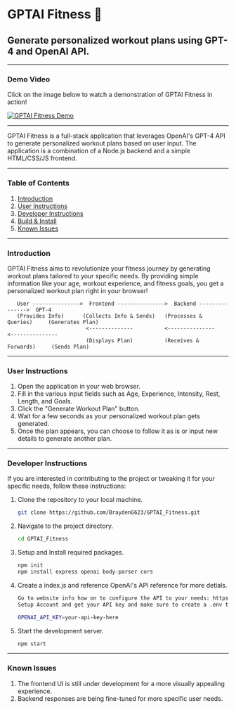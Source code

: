 # GPTAI Fitness :muscle:

## Generate personalized workout plans using GPT-4 and OpenAI API.

---

### Demo Video

Click on the image below to watch a demonstration of GPTAI Fitness in action!

[![GPTAI Fitness Demo](http://img.youtube.com/vi/uE3ItTWRjHA/0.jpg)](https://www.youtube.com/watch?v=uE3ItTWRjHA "GPTAI Fitness Demo")

---

GPTAI Fitness is a full-stack application that leverages OpenAI's GPT-4 API to generate personalized workout plans based on user input. The application is a combination of a Node.js backend and a simple HTML/CSS/JS frontend.

---

### Table of Contents

1. [Introduction](#introduction)
2. [User Instructions](#user-instructions)
3. [Developer Instructions](#developer-instructions)
4. [Build & Install](#build--install)
5. [Known Issues](#known-issues)

---

### Introduction

GPTAI Fitness aims to revolutionize your fitness journey by generating workout plans tailored to your specific needs. By providing simple information like your age, workout experience, and fitness goals, you get a personalized workout plan right in your browser!

```plaintext
   User --------------->  Frontend --------------->  Backend --------------->  GPT-4
   (Provides Info)      (Collects Info & Sends)   (Processes & Queries)     (Generates Plan)
                         <--------------          <---------------          <---------------
                         (Displays Plan)          (Receives & Forwards)     (Sends Plan)
```

---

### User Instructions

1. Open the application in your web browser.
2. Fill in the various input fields such as Age, Experience, Intensity, Rest, Length, and Goals.
3. Click the "Generate Workout Plan" button.
4. Wait for a few seconds as your personalized workout plan gets generated.
5. Once the plan appears, you can choose to follow it as is or input new details to generate another plan.

---

### Developer Instructions

If you are interested in contributing to the project or tweaking it for your specific needs, follow these instructions:

1. Clone the repository to your local machine.
   ```bash
   git clone https://github.com/BraydenG623/GPTAI_Fitness.git
   ```
2. Navigate to the project directory.
   ```bash
   cd GPTAI_Fitness
   ```
3. Setup and Install required packages.
   ```bash
   npm init
   npm install express openai body-parser cors
   ```
4. Create a index.js and reference OpenAI's API reference for more detials.

   ```bash
   Go to website info how on to configure the API to your needs: https://platform.openai.com/
   Setup Account and get your API key and make sure to create a .env to hide your key

   OPENAI_API_KEY=your-api-key-here
   ```

5. Start the development server.
   ```bash
   npm start
   ```

---

### Known Issues

1. The frontend UI is still under development for a more visually appealing experience.
2. Backend responses are being fine-tuned for more specific user needs.
